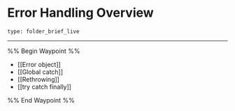 # Error Handling Overview
 
```ccard
type: folder_brief_live
```
 
---

%% Begin Waypoint %%
- [[Error object]]
- [[Global catch]]
- [[Rethrowing]]
- [[try catch finally]]

%% End Waypoint %%